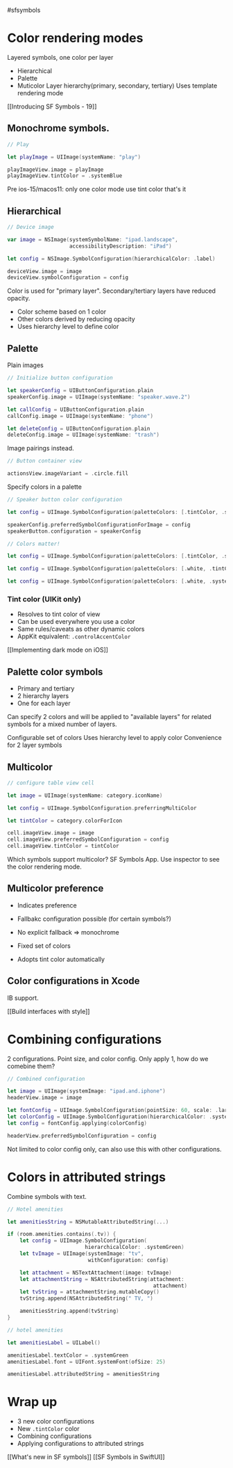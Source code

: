 #sfsymbols

# Color rendering modes
Layered symbols, one color per layer
* Hierarchical
* Palette
* Muticolor
Layer hierarchy(primary, secondary, tertiary)
Uses template rendering mode

[[Introducing SF Symbols - 19]]

## Monochrome symbols.
```swift
// Play

let playImage = UIImage(systemName: "play")

playImageView.image = playImage 
playImageView.tintColor = .systemBlue
```
Pre ios-15/macos11: only one color mode
use tint color
that's it

## Hierarchical
```swift
// Device image

var image = NSImage(systemSymbolName: "ipad.landscape",
                    accessibilityDescription: "iPad")

let config = NSImage.SymbolConfiguration(hierarchicalColor: .label)

deviceView.image = image
deviceView.symbolConfiguration = config
```

Color is used for "primary layer".  Secondary/tertiary layers have reduced opacity.

* Color scheme based on 1 color
* Other colors derived by reducing opacity
* Uses hierarchy level to define color

## Palette
Plain images
```swift
// Initialize button configuration

let speakerConfig = UIButtonConfiguration.plain
speakerConfig.image = UIImage(systemName: "speaker.wave.2")

let callConfig = UIButtonConfiguration.plain
callConfig.image = UIImage(systemName: "phone")

let deleteConfig = UIButtonConfiguration.plain
deleteConfig.image = UIImage(systemName: "trash")
```

Image pairings instead.

```swift
// Button container view

actionsView.imageVariant = .circle.fill
```

Specify colors in a palette
```swift
// Speaker button color configuration

let config = UIImage.SymbolConfiguration(paletteColors: [.tintColor, .systemGray2])

speakerConfig.preferredSymbolConfigurationForImage = config
speakerButton.configuration = speakerConfig
```

```swift
// Colors matter!

let config = UIImage.SymbolConfiguration(paletteColors: [.tintColor, .systemGray2])

let config = UIImage.SymbolConfiguration(paletteColors: [.white, .tintColor])

let config = UIImage.SymbolConfiguration(paletteColors: [.white, .systemRed])
```

### Tint color (UIKit only)
* Resolves to tint color of view
* Can be used everywhere you use a color
* Same rules/caveats as other dynamic colors
* AppKit equivalent: `.controlAccentColor`

[[Implementing dark mode on iOS]]

## Palette color symbols
* Primary and tertiary
* 2 hierarchy layers
* One for each layer

Can specify 2 colors and will be applied to "available layers" for related symbols for a mixed number of layers.

Configurable set of colors
Uses hierarchy level to apply color
Convenience for 2 layer symbols

## Multicolor
```swift
// configure table view cell

let image = UIImage(systemName: category.iconName)

let config = UIImage.SymbolConfiguration.preferringMultiColor

let tintColor = category.colorForIcon

cell.imageView.image = image
cell.imageView.preferredSymbolConfiguration = config
cell.imageView.tintColor = tintColor
```

Which symbols support multicolor?  SF Symbols App.  Use inspector to see the color rendering mode.

## Multicolor preference
* Indicates preference
* Fallbakc configuration possible (for certain symbols?)
* No explicit fallback => monochrome

* Fixed set of colors
* Adopts tint color automatically

## Color configurations in Xcode

IB support.  

[[Build interfaces with style]]

# Combining configurations
2 configurations.  Point size, and color config.  Only apply 1, how do we comebine them?

```swift
// Combined configuration

let image = UIImage(systemImage: "ipad.and.iphone")
headerView.image = image

let fontConfig = UIImage.SymbolConfiguration(pointSize: 60, scale: .large)
let colorConfig = UIImage.SymbolConfiguration(hierarchicalColor: .systemBlue)
let config = fontConfig.applying(colorConfig)

headerView.preferredSymbolConfiguration = config
```

Not limited to color config only, can also use this with other configurations.


# Colors in attributed strings

Combine symbols with text.  

```swift
// Hotel amenities

let amenitiesString = NSMutableAttributedString(...)

if (room.amenities.contains(.tv)) {
    let config = UIImage.SymbolConfiguration(
                         hierarchicalColor: .systemGreen)
    let tvImage = UIImage(systemImage: "tv", 
                          withConfiguration: config)

    let attachment = NSTextAttachment(image: tvImage)
    let attachmentString = NSAttributedString(attachment: 
                                               attachment)
    let tvString = attachmentString.mutableCopy()
    tvString.append(NSAttributedString(" TV, ")

    amenitiesString.append(tvString)
}
```
```swift
// hotel amenities

let amenitiesLabel = UILabel()

amenitiesLabel.textColor = .systemGreen
amenitiesLabel.font = UIFont.systemFont(ofSize: 25)

amenitiesLabel.attributedString = amenitiesString
```

# Wrap up
* 3 new color configurations
* New `.tintColor` color
* Combining configurations
* Applying configurations to attributed strings

[[What's new in SF symbols]]
[[SF Symbols in SwiftUI]]


